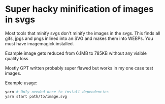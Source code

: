 # Super hacky minification of images in svgs

Most tools that minify svgs don't minify the images in the svgs. This finds all gifs, jpgs and pngs inlined into an SVG and makes them into WEBPs. You must have imagemagick installed.

Example image gets reduced from 6.1MB to 785KB without any visible quality loss.


Mostly GPT written probably super flawed but works in my one case test images.


Example usage:

```bash
yarn # Only needed once to install dependencies
yarn start path/to/image.svg
```
